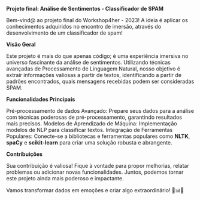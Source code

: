 **Projeto final: Análise de Sentimentos - Classificador de SPAM**

Bem-vind@ ao projeto final do Workshop4her - 2023!
A ideia é aplicar os conhecimentos adquiridos no encontro de imersão, através do desenvolvimento de um classificador de spam! 

**Visão Geral**

Este projeto é mais do que apenas código; é uma experiência imersiva no universo fascinante da análise de sentimentos. 
Utilizando técnicas avançadas de Processamento de Linguagem Natural, nosso objetivo é extrair informações valiosas a partir de textos, identificando a partir de padrões encontrados, quais mensagens recebidas podem ser consideradas SPAM.

**Funcionalidades Principais**

Pré-processamento de dados Avançado: Prepare seus dados para a análise com técnicas poderosas de pré-processamento, garantindo resultados mais precisos.
Modelos de Aprendizado de Máquina: Implementação  modelos de NLP para classificar textos.
Integração de Ferramentas Populares: Conecte-se a bibliotecas e ferramentas populares como **NLTK**, **spaCy** e **scikit-learn** para criar uma solução robusta e abrangente.

**Contribuições**

Sua contribuição é valiosa! Fique à vontade para propor melhorias, relatar problemas ou adicionar novas funcionalidades. Juntos, podemos tornar este projeto ainda mais poderoso e impactante.


Vamos transformar dados em emoções e criar algo extraordinário! 🚀📊✨
